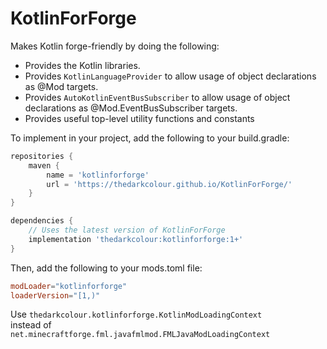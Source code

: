 # KotlinForForge
Makes Kotlin forge-friendly by doing the following:
- Provides the Kotlin libraries.
- Provides `KotlinLanguageProvider` to allow usage of object declarations as @Mod targets.
- Provides `AutoKotlinEventBusSubscriber` to allow usage of object declarations as @Mod.EventBusSubscriber targets.
- Provides useful top-level utility functions and constants

To implement in your project, add the following to your build.gradle: 
```groovy
repositories {
    maven {
        name = 'kotlinforforge'
        url = 'https://thedarkcolour.github.io/KotlinForForge/'
    }
}

dependencies {
    // Uses the latest version of KotlinForForge
    implementation 'thedarkcolour:kotlinforforge:1+'
}
```
Then, add the following to your mods.toml file:
```toml
modLoader="kotlinforforge"
loaderVersion="[1,)"
```

Use
```thedarkcolour.kotlinforforge.KotlinModLoadingContext```              
instead of   
```net.minecraftforge.fml.javafmlmod.FMLJavaModLoadingContext```
